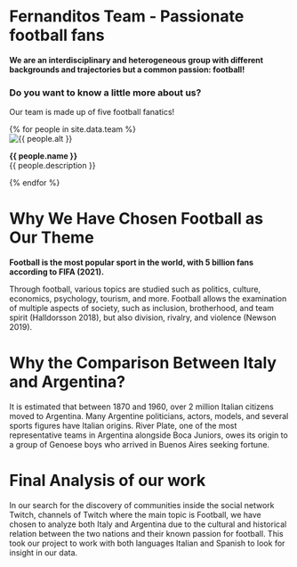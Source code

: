 
# Fernanditos Team - Passionate football fans

**We are an interdisciplinary and heterogeneous group with different backgrounds and trajectories but a common passion: football!**

### Do you want to know a little more about us?

Our team is made up of five football fanatics!  

<div class="container">
    {% for people in site.data.team %}
        <div class="row py-2 justify-content-left">
            <div class="col-2">
                <img src="{{ people.url_img }}" alt="{{ people.alt }}" style="vertical-align: middle;">
            </div>
            <div class="col-10">
                <p> <strong>{{ people.name }}</strong><br>{{ people.description }}</p>
            </div>
        </div>
    {% endfor %}
</div>

# Why We Have Chosen Football as Our Theme

**Football is the most popular sport in the world, with 5 billion fans according to FIFA (2021).**

Through football, various topics are studied such as politics, culture, economics, psychology, tourism, and more. Football allows the examination of multiple aspects of society, such as inclusion, brotherhood, and team spirit (Halldorsson 2018), but also division, rivalry, and violence (Newson 2019).

# Why the Comparison Between Italy and Argentina?

It is estimated that between 1870 and 1960, over 2 million Italian citizens moved to Argentina. Many Argentine politicians, actors, models, and several sports figures have Italian origins. River Plate, one of the most representative teams in Argentina alongside Boca Juniors, owes its origin to a group of Genoese boys who arrived in Buenos Aires seeking fortune.

# Final Analysis of our work

In our search for the discovery of communities inside the social network Twitch, channels of Twitch where the main topic is Football, we have chosen to analyze both Italy and Argentina due to the cultural and historical relation between the two nations and their known passion for football. This took our project to work with both languages Italian and Spanish to look for insight in our data.